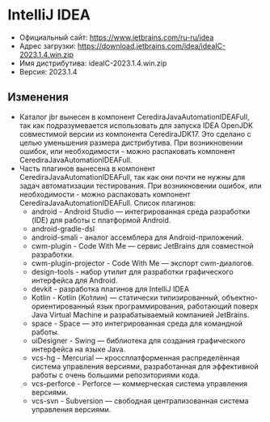 # IntelliJ IDEA

* Официальный сайт: https://www.jetbrains.com/ru-ru/idea
* Адрес загрузки: https://download.jetbrains.com/idea/ideaIC-2023.1.4.win.zip
* Имя дистрибутива: ideaIC-2023.1.4.win.zip
* Версия: 2023.1.4

## Изменения
* Каталог jbr вынесен в компонент CerediraJavaAutomationIDEAFull, так как подразумевается использовать
  для запуска IDEA OpenJDK совместимой версии из компонента CerediraJDK17. Это сделано с целью уменьшения
  размера дистрибутива. При возникновении ошибок, или необходимости - можно распаковать компонент
  CerediraJavaAutomationIDEAFull.
* Часть плагинов вынесена в компонент CerediraJavaAutomationIDEAFull, так как они почти не нужны
  для задач автоматизации тестирования. При возникновении ошибок, или необходимости - можно распаковать
  компонент CerediraJavaAutomationIDEAFull. Список плагинов:
  * android - Android Studio — интегрированная среда разработки (IDE) для работы с платформой Android.
  * android-gradle-dsl
  * android-smali - аналог ассемблера для Android-приложений.
  * cwm-plugin - Code With Me — сервис JetBrains для совместной разработки.
  * cwm-plugin-projector - Code With Me — экспорт cwm-диалогов.
  * design-tools - набор утилит для разработки графического интерфейса для Android.
  * devkit - разработка плагинов для IntelliJ IDEA
  * Kotlin - Kotlin (Ко́тлин) — статически типизированный, объектно-ориентированный язык программирования,
    работающий поверх Java Virtual Machine и разрабатываемый компанией JetBrains.
  * space - Space — это интегрированная среда для командной работы.
  * uiDesigner - Swing — библиотека для создания графического интерфейса на языке Java.
  * vcs-hg - Mercurial — кроссплатформенная распределённая система управления версиями,
    разработанная для эффективной работы с очень большими репозиториями кода.
  * vcs-perforce - Perforce — коммерческая система управления версиями.
  * vcs-svn - Subversion — свободная централизованная система управления версиями.